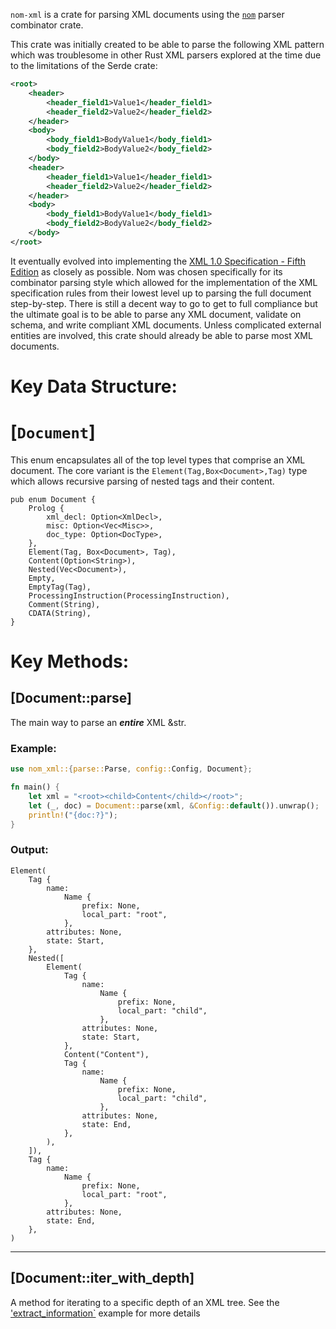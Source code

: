 `nom-xml` is a crate for parsing XML documents using the [`nom`](https://github.com/rust-bakery/nom) parser combinator crate.

This crate was initially created to be able to parse the following XML pattern which was troublesome in other Rust XML parsers explored at the time due to the limitations of the Serde crate:

```xml
<root>
    <header>
        <header_field1>Value1</header_field1>
        <header_field2>Value2</header_field2>
    </header>
    <body>
        <body_field1>BodyValue1</body_field1>
        <body_field2>BodyValue2</body_field2>
    </body>
    <header>
        <header_field1>Value1</header_field1>
        <header_field2>Value2</header_field2>
    </header>
    <body>
        <body_field1>BodyValue1</body_field1>
        <body_field2>BodyValue2</body_field2>
    </body>
</root>
```

It eventually evolved into implementing the [XML 1.0 Specification - Fifth Edition](https://www.w3.org/TR/2008/REC-xml-20081126/) as closely as possible.
Nom was chosen specifically for its combinator parsing style which allowed for the implementation of the XML specification rules from their lowest level up to parsing the full document step-by-step.
There is still a decent way to go to get to full compliance but the ultimate goal is to be able to parse any XML document, validate on schema, and write compliant XML documents.
Unless complicated external entities are involved, this crate should already be able to parse most XML documents.

# Key Data Structure:

# [`Document`]

This enum encapsulates all of the top level types that comprise an XML document. The core variant is the `Element(Tag,Box<Document>,Tag)` type which allows recursive parsing of nested tags and their content.

```rust,ignore
pub enum Document {
    Prolog {
        xml_decl: Option<XmlDecl>,
        misc: Option<Vec<Misc>>,
        doc_type: Option<DocType>,
    },
    Element(Tag, Box<Document>, Tag),
    Content(Option<String>),
    Nested(Vec<Document>),
    Empty,
    EmptyTag(Tag),
    ProcessingInstruction(ProcessingInstruction),
    Comment(String),
    CDATA(String),
}

```



# Key Methods:

## [Document::parse]
The main way to parse an ***entire*** XML &str.


### Example:
```rust
use nom_xml::{parse::Parse, config::Config, Document};

fn main() {
    let xml = "<root><child>Content</child></root>";
    let (_, doc) = Document::parse(xml, &Config::default()).unwrap();
    println!("{doc:?}");
}
```

### Output:
```rust,ignore
Element(
    Tag {
        name:
            Name {
                prefix: None,
                local_part: "root",
            },
        attributes: None,
        state: Start,
    },
    Nested([
        Element(
            Tag {
                name:
                    Name {
                        prefix: None,
                        local_part: "child",
                    },
                attributes: None,
                state: Start,
            },
            Content("Content"),
            Tag {
                name:
                    Name {
                        prefix: None,
                        local_part: "child",
                    },
                attributes: None,
                state: End,
            },
        ),
    ]),
    Tag {
        name:
            Name {
                prefix: None,
                local_part: "root",
            },
        attributes: None,
        state: End,
    },
)
```

---

## [Document::iter_with_depth]

A method for iterating to a specific depth of an XML tree. See the ['extract_information`](https://github.com/RodogInfinite/NomExML/blob/main/examples/extract_information.rs) example for more details

